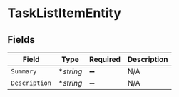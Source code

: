 # TaskListItemEntity


## Fields

| Field              | Type               | Required           | Description        |
| ------------------ | ------------------ | ------------------ | ------------------ |
| `Summary`          | **string*          | :heavy_minus_sign: | N/A                |
| `Description`      | **string*          | :heavy_minus_sign: | N/A                |